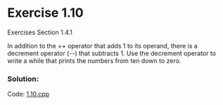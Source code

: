 # Exercise 1.10
Exercises Section 1.4.1

In addition to the ++ operator that adds 1 to its operand, there is a decrement operator (--) that subtracts 1. Use the decrement operator to write a while that prints the numbers from ten down to zero.

### Solution:
Code: [1.10.cpp](../exercises/1.10.cpp)